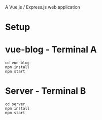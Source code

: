 
A Vue.js / Express.js web application
# Setup

# vue-blog - Terminal A
```
cd vue-blog
npm install
npm start
```

# Server - Terminal B
```
cd server
npm install
npm start
```
